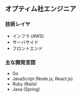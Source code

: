 ## オプティム社エンジニア
### 技術レイヤ
- インフラ (AWS)
- サーバサイド
- フロントエンド

### 主な開発言語
- Go
- JavaScript (Node.js, React.js)
- Ruby (Rails)
- Java (Spring)

